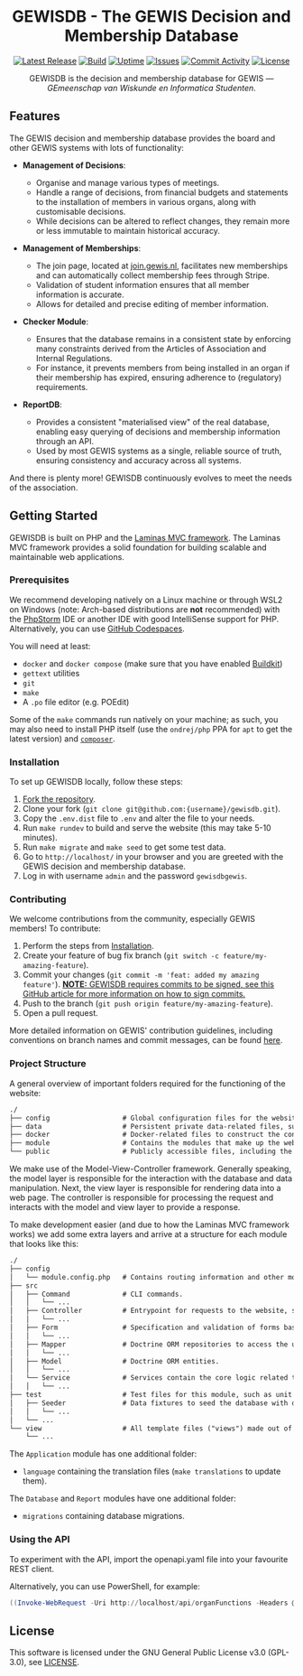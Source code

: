 <div align="center">
    <h1>GEWISDB - The GEWIS Decision and Membership Database</h1>

<!-- Shield group -->
[![Latest Release](https://img.shields.io/github/v/release/GEWIS/gewisdb)](https://github.com/GEWIS/gewisdb/releases)
[![Build](https://img.shields.io/github/check-runs/GEWIS/gewisdb/main)](https://github.com/GEWIS/gewisdb/actions)
[![Uptime](https://uptime.gewis.nl/api/badge/18/uptime)](https://database.gewis.nl/)
[![Issues](https://img.shields.io/github/issues/GEWIS/gewisdb)](https://github.com/GEWIS/gewisdb/issues)
[![Commit Activity](https://img.shields.io/github/commit-activity/m/GEWIS/gewisdb/main)](https://github.com/GEWIS/gewisdb/commits/main)
[![License](https://img.shields.io/github/license/GEWIS/gewisdb.svg)](./LICENSE.txt)

<p>GEWISDB is the decision and membership database for GEWIS — <em>GEmeenschap van Wiskunde en Informatica Studenten</em>.</p>
</div>

## Features
The GEWIS decision and membership database provides the board and other GEWIS systems with lots of functionality:

- **Management of Decisions**:
    - Organise and manage various types of meetings.
    - Handle a range of decisions, from financial budgets and statements to the installation of members in various organs, along with customisable decisions.
    - While decisions can be altered to reflect changes, they remain more or less immutable to maintain historical accuracy.

- **Management of Memberships**:
    - The join page, located at [join.gewis.nl](https://join.gewis.nl), facilitates new memberships and can automatically collect membership fees through Stripe.
    - Validation of student information ensures that all member information is accurate.
    - Allows for detailed and precise editing of member information.

- **Checker Module**:
    - Ensures that the database remains in a consistent state by enforcing many constraints derived from the Articles of Association and Internal Regulations.
    - For instance, it prevents members from being installed in an organ if their membership has expired, ensuring adherence to (regulatory) requirements.

- **ReportDB**:
    - Provides a consistent "materialised view" of the real database, enabling easy querying of decisions and membership information through an API.
    - Used by most GEWIS systems as a single, reliable source of truth, ensuring consistency and accuracy across all systems.

And there is plenty more! GEWISDB continuously evolves to meet the needs of the association.

## Getting Started
GEWISDB is built on PHP and the [Laminas MVC framework](https://getlaminas.org/). The Laminas MVC framework provides a solid foundation for building scalable and maintainable web applications.

### Prerequisites
We recommend developing natively on a Linux machine or through WSL2 on Windows (note: Arch-based distributions are **not** recommended) with the [PhpStorm](https://www.jetbrains.com/phpstorm/) IDE or another IDE with good IntelliSense support for PHP.<br/>
Alternatively, you can use [GitHub Codespaces](https://github.com/codespaces/new?hide_repo_select=false&repo=gewis/gewisdb&geo=EuropeWest&machine=basicLinux32gb).

You will need at least:
- `docker` and `docker compose` (make sure that you have enabled [Buildkit](https://docs.docker.com/build/buildkit/#getting-started))
- `gettext` utilities
- `git`
- `make`
- A `.po` file editor (e.g. POEdit)

Some of the `make` commands run natively on your machine; as such, you may also need to install PHP itself (use the `ondrej/php` PPA for `apt` to get the latest version) and [`composer`](https://getcomposer.org/download/).

### Installation
To set up GEWISDB locally, follow these steps:

1. [Fork the repository](https://github.com/GEWIS/gewisdb/fork).
2. Clone your fork (`git clone git@github.com:{username}/gewisdb.git`).
3. Copy the `.env.dist` file to `.env` and alter the file to your needs.
4. Run `make rundev` to build and serve the website (this may take 5-10 minutes).
5. Run `make migrate` and `make seed` to get some test data.
6. Go to `http://localhost/` in your browser and you are greeted with the GEWIS decision and membership database.
7. Log in with username `admin` and the password `gewisdbgewis`.

### Contributing
We welcome contributions from the community, especially GEWIS members! To contribute:

1. Perform the steps from [Installation](#installation).
2. Create your feature of bug fix branch (`git switch -c feature/my-amazing-feature`).
3. Commit your changes (`git commit -m 'feat: added my amazing feature'`). <ins>**NOTE:** GEWISDB requires commits to be signed, see [this GitHub article](https://docs.github.com/en/authentication/managing-commit-signature-verification/signing-commits) for more information on how to sign commits.</ins>
4. Push to the branch (`git push origin feature/my-amazing-feature`).
5. Open a pull request.

More detailed information on GEWIS' contribution guidelines, including conventions on branch names and commit messages, can be found [here](https://github.com/GEWIS/.github/blob/main/CONTRIBUTING.md).

### Project Structure
A general overview of important folders required for the functioning of the website:

```txt
./
├── config                  # Global configuration files for the website.
├── data                    # Persistent private data-related files, such as cryptographic keys and logs.
├── docker                  # Docker-related files to construct the containers.
├── module                  # Contains the modules that make up the website, each providing specific features.
└── public                  # Publicly accessible files, including the entry point (index.php).
```

We make use of the Model-View-Controller framework. Generally speaking, the model layer is responsible for the interaction with the database and data manipulation. Next, the view layer is responsible for rendering data into a web page. The controller is responsible for processing the request and interacts with the model and view layer to provide a response.

To make development easier (and due to how the Laminas MVC framework works) we add some extra layers and arrive at a structure for each module that looks like this:

```txt
./
├── config
│   └── module.config.php   # Contains routing information and other module specific configurations.
├── src
│   ├── Command             # CLI commands.
│   │   └── ...
│   ├── Controller          # Entrypoint for requests to the website, some light processing takes place here before using a specific service.
│   │   └── ...
│   ├── Form                # Specification and validation of forms based on entities.
│   │   └── ...
│   ├── Mapper              # Doctrine ORM repositories to access the underlying database and mapping entities to that data.
│   │   └── ...
│   ├── Model               # Doctrine ORM entities.
│   │   └── ...
│   └── Service             # Services contain the core logic related to specific entities (or sets of entities) and do most of the processing.
│   │   └── ...
├── test                    # Test files for this module, such as unit tests.
│   ├── Seeder              # Data fixtures to seed the database with data for this module.
│   │   └── ...
│   └── ...
└── view                    # All template files ("views") made out of HTML and PHP code, used by controllers for output.
    └── ...
```

The `Application` module has one additional folder:
- `language` containing the translation files (`make translations` to update them).

The `Database` and `Report` modules have one additional folder:
- `migrations` containing database migrations.

### Using the API
To experiment with the API, import the openapi.yaml file into your favourite REST client.

Alternatively, you can use PowerShell, for example:

```powershell
((Invoke-WebRequest -Uri http://localhost/api/organFunctions -Headers @{"Authorization" = "Bearer APITOKEN"; "Accept" = "application/vnd.gewis.gewisdb+json;version=4.3.3"}).Content | ConvertFrom-Json).data | Format-List
```

## License
This software is licensed under the GNU General Public License v3.0 (GPL-3.0), see [LICENSE](./LICENSE.txt).
